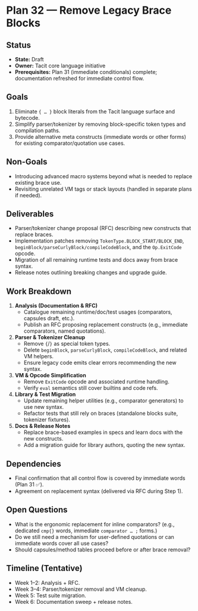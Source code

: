 # Plan 32 — Remove Legacy Brace Blocks

## Status
- **State:** Draft
- **Owner:** Tacit core language initiative
- **Prerequisites:** Plan 31 (immediate conditionals) complete; documentation refreshed for immediate control flow.

## Goals
1. Eliminate `{ … }` block literals from the Tacit language surface and bytecode.
2. Simplify parser/tokenizer by removing block-specific token types and compilation paths.
3. Provide alternative meta constructs (immediate words or other forms) for existing comparator/quotation use cases.

## Non-Goals
- Introducing advanced macro systems beyond what is needed to replace existing brace use.
- Revisiting unrelated VM tags or stack layouts (handled in separate plans if needed).

## Deliverables
- Parser/tokenizer change proposal (RFC) describing new constructs that replace braces.
- Implementation patches removing `TokenType.BLOCK_START/BLOCK_END`, `beginBlock/parseCurlyBlock/compileCodeBlock`, and the `Op.ExitCode` opcode.
- Migration of all remaining runtime tests and docs away from brace syntax.
- Release notes outlining breaking changes and upgrade guide.

## Work Breakdown
1. **Analysis (Documentation & RFC)**
   - Catalogue remaining runtime/doc/test usages (comparators, capsules draft, etc.).
   - Publish an RFC proposing replacement constructs (e.g., immediate comparators, named quotations).
2. **Parser & Tokenizer Cleanup**
   - Remove `{`/`}` as special token types.
   - Delete `beginBlock`, `parseCurlyBlock`, `compileCodeBlock`, and related VM helpers.
   - Ensure legacy code emits clear errors recommending the new syntax.
3. **VM & Opcode Simplification**
   - Remove `ExitCode` opcode and associated runtime handling.
   - Verify `eval` semantics still cover builtins and code refs.
4. **Library & Test Migration**
   - Update remaining helper utilities (e.g., comparator generators) to use new syntax.
   - Refactor tests that still rely on braces (standalone blocks suite, tokenizer fixtures).
5. **Docs & Release Notes**
   - Replace brace-based examples in specs and learn docs with the new constructs.
   - Add a migration guide for library authors, quoting the new syntax.

## Dependencies
- Final confirmation that all control flow is covered by immediate words (Plan 31 ✅).
- Agreement on replacement syntax (delivered via RFC during Step 1).

## Open Questions
- What is the ergonomic replacement for inline comparators? (e.g., dedicated `cmp{}` words, immediate `comparator … ;` forms.)
- Do we still need a mechanism for user-defined quotations or can immediate words cover all use cases?
- Should capsules/method tables proceed before or after brace removal?

## Timeline (Tentative)
- Week 1–2: Analysis + RFC.
- Week 3–4: Parser/tokenizer removal and VM cleanup.
- Week 5: Test suite migration.
- Week 6: Documentation sweep + release notes.
